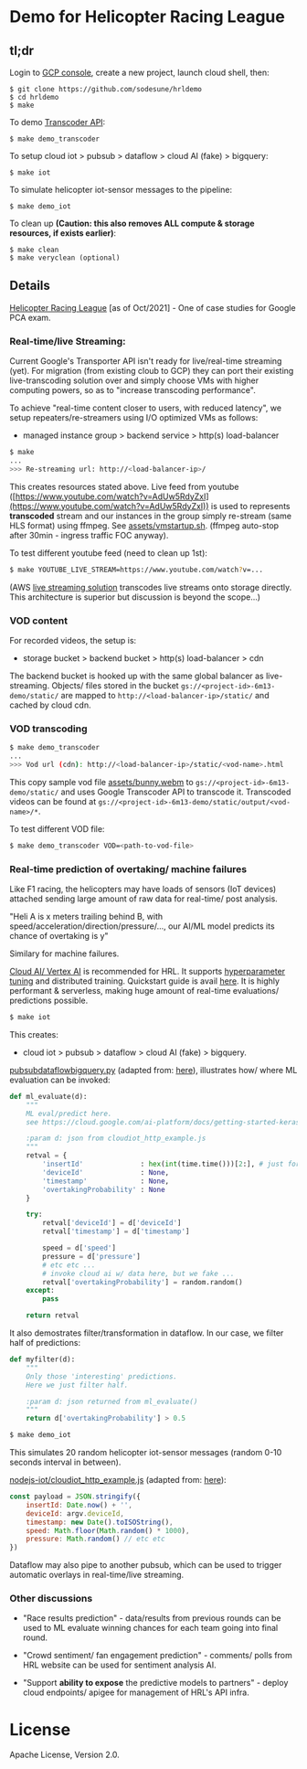 # Demo for Helicopter Racing League

## tl;dr

Login to [GCP console](https://console.cloud.google.com), create a new project, launch cloud shell, then:

    $ git clone https://github.com/sodesune/hrldemo
    $ cd hrldemo
    $ make

To demo [Transcoder API](https://cloud.google.com/transcoder/docs/concepts/overview):

    $ make demo_transcoder

To setup cloud iot > pubsub > dataflow > cloud AI (fake) > bigquery:

    $ make iot

To simulate helicopter iot-sensor messages to the pipeline:

    $ make demo_iot

To clean up **(Caution: this also removes ALL compute & storage resources, if exists earlier)**:

    $ make clean
    $ make veryclean (optional)

## Details

[Helicopter Racing League](./assets/master_case_study_helicopter_racing_league.pdf) [as of Oct/2021] - One of case studies for Google PCA exam.

### Real-time/live Streaming:

Current Google's Transporter API isn't ready for live/real-time streaming (yet). For migration (from existing cloub to GCP) they can port their existing live-transcoding solution over and simply choose VMs with higher computing powers, so as to "increase transcoding performance". 

To achieve "real-time content closer to users, with reduced latency", we setup repeaters/re-streamers using I/O optimized VMs as follows:

* managed instance group > backend service > http(s) load-balancer

```bash
$ make
...
>>> Re-streaming url: http://<load-balancer-ip>/
```

This creates resources stated above. Live feed from youtube ([https://www.youtube.com/watch?v=AdUw5RdyZxI](https://www.youtube.com/watch?v=AdUw5RdyZxI)) is used to represents **transcoded** stream and our instances in the group simply re-stream (same HLS format) using ffmpeg. See [assets/vmstartup.sh](./assets/vmstartup.sh). (ffmpeg auto-stop after 30min - ingress traffic FOC anyway).

To test different youtube feed (need to clean up 1st):
```bash
$ make YOUTUBE_LIVE_STREAM=https://www.youtube.com/watch?v=...
```

(AWS [live streaming solution](https://aws.amazon.com/solutions/implementations/live-streaming-on-aws/) transcodes live streams onto storage directly. This architecture is superior but discussion is beyond the scope...)

### VOD content

For recorded videos, the setup is:

* storage bucket > backend bucket > http(s) load-balancer > cdn

The backend bucket is hooked up with the same global balancer as live-streaming. Objects/ files stored in the bucket `gs://<project-id>-6m13-demo/static/` are mapped to `http://<load-balancer-ip>/static/` and cached by cloud cdn.

### VOD transcoding

```bash
$ make demo_transcoder
...
>>> Vod url (cdn): http://<load-balancer-ip>/static/<vod-name>.html
```

This copy sample vod file [assets/bunny.webm](./assets/bunny.webm) to `gs://<project-id>-6m13-demo/static/` and uses Google Transcoder API to transcode it. Transcoded videos can be found at `gs://<project-id>-6m13-demo/static/output/<vod-name>/*`.

To test different VOD file:

```bash
$ make demo_transcoder VOD=<path-to-vod-file>
```

### Real-time prediction of overtaking/ machine failures

Like F1 racing, the helicopters may have loads of sensors (IoT devices) attached sending large amount of raw data for real-time/ post analysis.

"Heli A is x meters trailing behind B, with speed/acceleration/direction/pressure/..., our AI/ML model predicts its chance of overtaking is y"

Similary for machine failures.

[Cloud AI/ Vertex AI](https://cloud.google.com/ai-platform/docs) is recommended for HRL. It supports [hyperparameter tuning](https://cloud.google.com/ai-platform/training/docs/using-hyperparameter-tuning) and distributed training. Quickstart guide is avail [here](https://cloud.google.com/ai-platform/docs/getting-started-keras). It is highly performant & serverless, making huge amount of real-time evaluations/ predictions possible.

```bash
$ make iot
```

This creates:

* cloud iot > pubsub > dataflow > cloud AI (fake) > bigquery.

[pubsubdataflowbigquery.py](./pubsubdataflowbigquery.py) (adapted from: [here](https://github.com/GoogleCloudPlatform/dialogflow-log-parser-dataflow-bigquery/blob/master/stackdriverdataflowbigquery.py)), illustrates how/ where ML evaluation can be invoked: 

```python
def ml_evaluate(d):
    """
    ML eval/predict here.
    see https://cloud.google.com/ai-platform/docs/getting-started-keras

    :param d: json from cloudiot_http_example.js
    """
    retval = {
        'insertId'              : hex(int(time.time()))[2:], # just for illustration
        'deviceId'              : None,
        'timestamp'             : None,
        'overtakingProbability' : None
    }

    try:
        retval['deviceId'] = d['deviceId']
        retval['timestamp'] = d['timestamp']

        speed = d['speed']
        pressure = d['pressure']
        # etc etc ...
        # invoke cloud ai w/ data here, but we fake ...
        retval['overtakingProbability'] = random.random()
    except:
        pass

    return retval
```

It also demostrates filter/transformation in dataflow. In our case, we filter half of predictions:

```python
def myfilter(d):
    """
    Only those 'interesting' predictions.
    Here we just filter half.

    :param d: json returned from ml_evaluate()
    """
    return d['overtakingProbability'] > 0.5
```

```bash
$ make demo_iot
```

This simulates 20 random helicopter iot-sensor messages (random 0-10 seconds interval in between).

[nodejs-iot/cloudiot_http_example.js](./nodejs-iot/cloudiot_http_example.js) (adapted from: [here](https://github.com/googleapis/nodejs-iot/blob/main/samples/http_example/cloudiot_http_example.js)): 

```javascript
const payload = JSON.stringify({
    insertId: Date.now() + '',
    deviceId: argv.deviceId,
    timestamp: new Date().toISOString(),
    speed: Math.floor(Math.random() * 1000),
    pressure: Math.random() // etc etc
})
```

Dataflow may also pipe to another pubsub, which can be used to trigger automatic overlays in real-time/live streaming.

### Other discussions

* "Race results prediction" - data/results from previous rounds can be used to ML evaluate winning chances for each team going into final round.

* "Crowd sentiment/ fan engagement prediction" - comments/ polls from HRL website can be used for sentiment analysis AI.

* "Support **ability to expose** the predictive models to partners" - deploy cloud endpoints/ apigee for management of HRL's API infra.


# License

Apache License, Version 2.0.